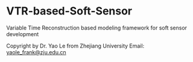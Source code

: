 # VTR-based-Soft-Sensor
Variable Time Reconstruction based modeling framework for soft sensor development

Copyright by Dr. Yao Le from Zhejiang University
Email: yaole_frank@zju.edu.cn
